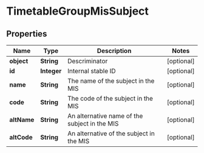 
# TimetableGroupMisSubject

## Properties
Name | Type | Description | Notes
------------ | ------------- | ------------- | -------------
**object** | **String** | Descriminator |  [optional]
**id** | **Integer** | Internal stable ID |  [optional]
**name** | **String** | The name of the subject in the MIS |  [optional]
**code** | **String** | The code of the subject in the MIS |  [optional]
**altName** | **String** | An alternative name of the subject in the MIS |  [optional]
**altCode** | **String** | An alternative of the subject in the MIS |  [optional]



